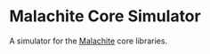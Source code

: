# Malachite Core Simulator

A simulator for the [Malachite][malachite] core libraries.

[malachite]: https://github.com/informalsystems/malachite